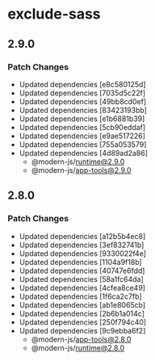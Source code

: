 # exclude-sass

## 2.9.0

### Patch Changes

- Updated dependencies [e8c580125d]
- Updated dependencies [7035d5c22f]
- Updated dependencies [49bb8cd0ef]
- Updated dependencies [83423193bb]
- Updated dependencies [e1b6881b39]
- Updated dependencies [5cb90eddaf]
- Updated dependencies [e9ae517226]
- Updated dependencies [755a053579]
- Updated dependencies [4d89ad2a86]
  - @modern-js/runtime@2.9.0
  - @modern-js/app-tools@2.9.0

## 2.8.0

### Patch Changes

- Updated dependencies [a12b5b4ec8]
- Updated dependencies [3ef832741b]
- Updated dependencies [9330022f4e]
- Updated dependencies [1104a9f18b]
- Updated dependencies [40747e6fdd]
- Updated dependencies [58a1fc64da]
- Updated dependencies [4cfea8ce49]
- Updated dependencies [1f6ca2c7fb]
- Updated dependencies [ab1e8065cb]
- Updated dependencies [2b6b1a014c]
- Updated dependencies [250f794c40]
- Updated dependencies [9c9ebba6f2]
  - @modern-js/app-tools@2.8.0
  - @modern-js/runtime@2.8.0
